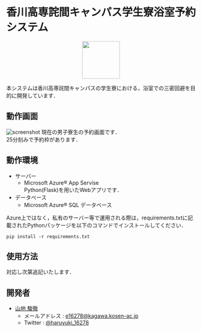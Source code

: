 # 香川高専詫間キャンパス学生寮浴室予約システム
<div align="center">
<img src="img/bath.png" width=100px>
</div>

本システムは香川高専詫間キャンパスの学生寮における，浴室での三密回避を目的に開発しています．  


## 動作画面
![screenshot](img/screenshot.jpg)
現在の男子寮生の予約画面です．  
25分刻みで予約枠があります．

## 動作環境
+ サーバー
    + Microsoft Azure® App Servise  
    Python(Flask)を用いたWebアプリです．
+ データベース
    + Microsoft Azure® SQL データベース

Azure上ではなく，私有のサーバー等で運用される際は，requirements.txtに記載されたPythonパッケージを以下のコマンドでインストールしてください．
```shell
pip install -r requirements.txt
```

## 使用方法
対応し次第追記いたします．

## 開発者
+ [山地 駿徹](https://github.com/Yamaji-Toshiyuki)   
    + メールアドレス : [e16278@kagawa.kosen-ac.jp](mailto:e16278@kagawa.kosen-ac.jp)
    + Twitter : [@haruyuki_16278](https://twitter.com/haruyuki_16278)